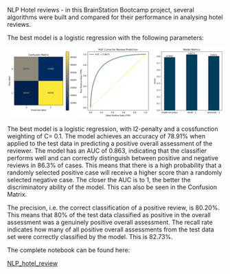 NLP Hotel reviews - in this BrainStation Bootcamp project, several algorithms were built and compared for their performance in analysing hotel reviews.


The best model is a logistic regression with the following parameters:

![Model report best model](image.png)


The best model is a logistic regression, with l2-penalty and a cossfunction weighting of C= 0.1. The model achieves an accuracy of 78.91% when applied to the test data in predicting a positive overall assessment of the reviewer. The model has an AUC of 0.863, indicating that the classifier performs well and can correctly distinguish between positive and negative reviews in 86.3% of cases. This means that there is a high probability that a randomly selected positive case will receive a higher score than a randomly selected negative case. The closer the AUC is to 1, the better the discriminatory ability of the model. This can also be seen in the Confusion Matrix. 


The precision, i.e. the correct classification of a positive review, is 80.20%. This means that 80% of the test data classified as positive in the overall assessment was a genuinely positive overall assessment. The recall rate indicates how many of all positive overall assessments from the test data set were correctly classified by the model. This is 82.73%. 

The complete notebook can be found here: 

[NLP_hotel_review](/BM_NLP_hotel_review.ipynb)